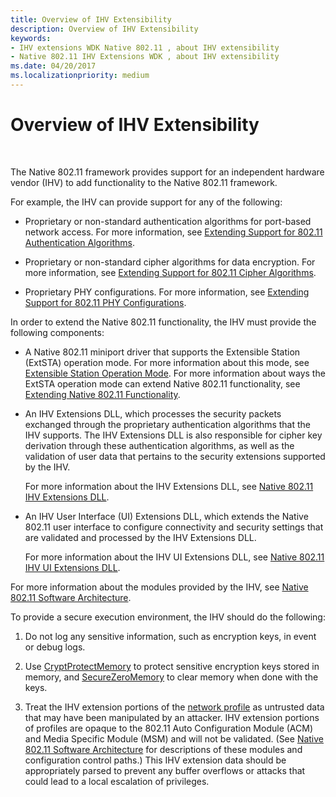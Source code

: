 ```yaml
---
title: Overview of IHV Extensibility
description: Overview of IHV Extensibility
keywords:
- IHV extensions WDK Native 802.11 , about IHV extensibility
- Native 802.11 IHV Extensions WDK , about IHV extensibility
ms.date: 04/20/2017
ms.localizationpriority: medium
---
```


# Overview of IHV Extensibility




 

The Native 802.11 framework provides support for an independent hardware vendor (IHV) to add functionality to the Native 802.11 framework.

For example, the IHV can provide support for any of the following:

-   Proprietary or non-standard authentication algorithms for port-based network access. For more information, see [Extending Support for 802.11 Authentication Algorithms](/previous-versions/windows/hardware/wireless/extending-support-for-802-11-authentication-algorithms).

-   Proprietary or non-standard cipher algorithms for data encryption. For more information, see [Extending Support for 802.11 Cipher Algorithms](/previous-versions/windows/hardware/wireless/extending-support-for-802-11-cipher-algorithms).

-   Proprietary PHY configurations. For more information, see [Extending Support for 802.11 PHY Configurations](/previous-versions/windows/hardware/wireless/extending-support-for-802-11-phy-configurations).

In order to extend the Native 802.11 functionality, the IHV must provide the following components:

-   A Native 802.11 miniport driver that supports the Extensible Station (ExtSTA) operation mode. For more information about this mode, see [Extensible Station Operation Mode](/previous-versions/windows/hardware/wireless/extensible-station-operation-mode). For more information about ways the ExtSTA operation mode can extend Native 802.11 functionality, see [Extending Native 802.11 Functionality](/previous-versions/windows/hardware/wireless/extending-native-802-11-functionality).

-   An IHV Extensions DLL, which processes the security packets exchanged through the proprietary authentication algorithms that the IHV supports. The IHV Extensions DLL is also responsible for cipher key derivation through these authentication algorithms, as well as the validation of user data that pertains to the security extensions supported by the IHV.

    For more information about the IHV Extensions DLL, see [Native 802.11 IHV Extensions DLL](native-802-11-ihv-extensions-dll4.md).

-   An IHV User Interface (UI) Extensions DLL, which extends the Native 802.11 user interface to configure connectivity and security settings that are validated and processed by the IHV Extensions DLL.

    For more information about the IHV UI Extensions DLL, see [Native 802.11 IHV UI Extensions DLL](native-802-11-ihv-ui-extensions-dll2.md).

For more information about the modules provided by the IHV, see [Native 802.11 Software Architecture](/previous-versions/windows/hardware/wireless/native-802-11-software-architecture).

To provide a secure execution environment, the IHV should do the following:

1.  Do not log any sensitive information, such as encryption keys, in event or debug logs.

2.  Use [CryptProtectMemory](/windows/win32/api/dpapi/nf-dpapi-cryptprotectmemory) to protect sensitive encryption keys stored in memory, and [SecureZeroMemory](/previous-versions/windows/desktop/legacy/aa366877(v=vs.85)) to clear memory when done with the keys.

3.  Treat the IHV extension portions of the [network profile](/previous-versions/windows/hardware/wireless/configuration-through-a-network-profile) as untrusted data that may have been manipulated by an attacker. IHV extension portions of profiles are opaque to the 802.11 Auto Configuration Module (ACM) and Media Specific Module (MSM) and will not be validated. (See [Native 802.11 Software Architecture](/previous-versions/windows/hardware/wireless/native-802-11-software-architecture) for descriptions of these modules and configuration control paths.) This IHV extension data should be appropriately parsed to prevent any buffer overflows or attacks that could lead to a local escalation of privileges.

 

 
